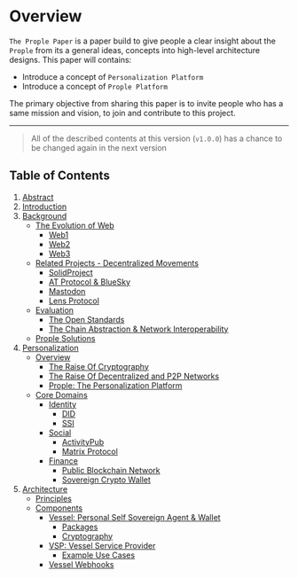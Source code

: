 # Overview

`The Prople Paper` is a paper build to give people a clear insight about the `Prople` from its a general ideas, concepts into high-level architecture designs. This paper will contains:

- Introduce a concept of `Personalization Platform`
- Introduce a concept of `Prople Platform`

The primary objective from sharing this paper is to invite people who has a same mission and vision, to join and contribute to this project.

---

> All of the described contents at this version (`v1.0.0`) has a chance to be changed again in the next version 

## Table of Contents

1. [Abstract](https://github.com/prople/paper/blob/main/the-prople-paper/v1.0.0/abstract.md)
2. [Introduction](https://github.com/prople/paper/blob/main/the-prople-paper/v1.0.0/introduction.md)
3. [Background](https://github.com/prople/paper/blob/main/the-prople-paper/v1.0.0/background.md)
    - [The Evolution of Web](https://github.com/prople/paper/blob/main/the-prople-paper/v1.0.0/background.md#the-evolution-of-web-read---write---own)
        - [Web1](https://github.com/prople/paper/blob/main/the-prople-paper/v1.0.0/background.md#web1---read)
        - [Web2](https://github.com/prople/paper/blob/main/the-prople-paper/v1.0.0/background.md#web2---write)
        - [Web3](https://github.com/prople/paper/blob/main/the-prople-paper/v1.0.0/background.md#web3---own)
    - [Related Projects - Decentralized Movements](https://github.com/prople/paper/blob/main/the-prople-paper/v1.0.0/background.md#related-projects---decentralized-movements)
        - [SolidProject](https://github.com/prople/paper/blob/main/the-prople-paper/v1.0.0/background.md#solidproject)
        - [AT Protocol & BlueSky](https://github.com/prople/paper/blob/main/the-prople-paper/v1.0.0/background.md#at-protocol--bluesky)
        - [Mastodon](https://github.com/prople/paper/blob/main/the-prople-paper/v1.0.0/background.md#mastodon)
        - [Lens Protocol](https://github.com/prople/paper/blob/main/the-prople-paper/v1.0.0/background.md#lens-protocol)
    - [Evaluation](https://github.com/prople/paper/blob/main/the-prople-paper/v1.0.0/background.md#evaluation)
        - [The Open Standards](https://github.com/prople/paper/blob/main/the-prople-paper/v1.0.0/background.md#the-open-standards)
        - [The Chain Abstraction & Network Interoperability](https://github.com/prople/paper/blob/main/the-prople-paper/v1.0.0/background.md#the-chain-abstractions--network-interoperability)
    - [Prople Solutions](https://github.com/prople/paper/blob/main/the-prople-paper/v1.0.0/background.md#prople-solutions)
4. [Personalization](https://github.com/prople/paper/blob/main/the-prople-paper/v1.0.0/personalization.md)
    - [Overview](https://github.com/prople/paper/blob/main/the-prople-paper/v1.0.0/personalization.md#overview)
        - [The Raise Of Cryptography](https://github.com/prople/paper/blob/main/the-prople-paper/v1.0.0/personalization.md#the-raise-of-cryptography)
        - [The Raise Of Decentralized and P2P Networks](https://github.com/prople/paper/blob/main/the-prople-paper/v1.0.0/personalization.md#the-raise-of-decentralized-and-p2p-networks)
        - [Prople: The Personalization Platform](https://github.com/prople/paper/blob/main/the-prople-paper/v1.0.0/personalization.md#prople-the-personalization-platforms)
    - [Core Domains](https://github.com/prople/paper/blob/main/the-prople-paper/v1.0.0/personalization.md#core-domains)
        - [Identity](https://github.com/prople/paper/blob/main/the-prople-paper/v1.0.0/personalization.md#identity)
            - [DID](https://github.com/prople/paper/blob/main/the-prople-paper/v1.0.0/personalization.md#did-decentralized-identity)
            - [SSI](https://github.com/prople/paper/blob/main/the-prople-paper/v1.0.0/personalization.md#ssi-self-sovereign-identity)
        - [Social](https://github.com/prople/paper/blob/main/the-prople-paper/v1.0.0/personalization.md#social)
            - [ActivityPub](https://github.com/prople/paper/blob/main/the-prople-paper/v1.0.0/personalization.md#activitypub)
            - [Matrix Protocol](https://github.com/prople/paper/blob/main/the-prople-paper/v1.0.0/personalization.md#matrix-protocol)
        - [Finance](https://github.com/prople/paper/blob/main/the-prople-paper/v1.0.0/personalization.md#finance)
            - [Public Blockchain Network](https://github.com/prople/paper/blob/main/the-prople-paper/v1.0.0/personalization.md#public-blockchain-network)
            - [Sovereign Crypto Wallet](https://github.com/prople/paper/blob/main/the-prople-paper/v1.0.0/personalization.md#sovereign-crypto-wallet)
5. [Architecture](https://github.com/prople/paper/blob/main/the-prople-paper/v1.0.0/architecture.md)
    - [Principles](https://github.com/prople/paper/blob/main/the-prople-paper/v1.0.0/architecture.md#principles)
    - [Components](https://github.com/prople/paper/blob/main/the-prople-paper/v1.0.0/architecture.md#components)
        - [Vessel: Personal Self Sovereign Agent & Wallet](https://github.com/prople/paper/blob/main/the-prople-paper/v1.0.0/architecture.md#vessel-personal-self-sovereign-agent--wallet)
            - [Packages](https://github.com/prople/paper/blob/main/the-prople-paper/v1.0.0/architecture.md#packages)
            - [Cryptography](https://github.com/prople/paper/blob/main/the-prople-paper/v1.0.0/architecture.md#cryptography)
        - [VSP: Vessel Service Provider](https://github.com/prople/paper/blob/main/the-prople-paper/v1.0.0/architecture.md#vsp-vessel-service-provider)
            - [Example Use Cases](https://github.com/prople/paper/blob/main/the-prople-paper/v1.0.0/architecture.md#example-use-cases)
        - [Vessel Webhooks](https://github.com/prople/paper/blob/main/the-prople-paper/v1.0.0/architecture.md#vessel-webhooks)